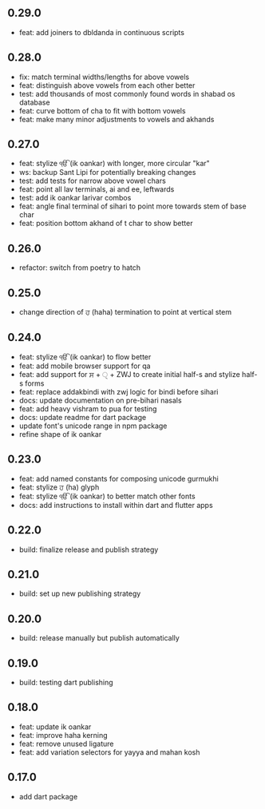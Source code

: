 ## 0.29.0

- feat: add joiners to dbldanda in continuous scripts

## 0.28.0

- fix: match terminal widths/lengths for above vowels
- feat: distinguish above vowels from each other better
- test: add thousands of most commonly found words in shabad os database
- feat: curve bottom of cha to fit with bottom vowels
- feat: make many minor adjustments to vowels and akhands

## 0.27.0

- feat: stylize ੴ (ik oankar) with longer, more circular "kar"
- ws: backup Sant Lipi for potentially breaking changes
- test: add tests for narrow above vowel chars
- feat: point all lav terminals, ai and ee, leftwards
- test: add ik oankar larivar combos
- feat: angle final terminal of sihari to point more towards stem of base char
- feat: position bottom akhand of t char to show better

## 0.26.0

- refactor: switch from poetry to hatch

## 0.25.0

- change direction of ਹ (haha) termination to point at vertical stem

## 0.24.0

- feat: stylize ੴ (ik oankar) to flow better
- feat: add mobile browser support for qa
- feat: add support for ਸ + ੍ + ZWJ to create initial half-s and stylize half-s forms
- feat: replace addakbindi with zwj logic for bindi before sihari
- docs: update documentation on pre-bihari nasals
- feat: add heavy vishram to pua for testing
- docs: update readme for dart package
- update font's unicode range in npm package
- refine shape of ik oankar

## 0.23.0

- feat: add named constants for composing unicode gurmukhi
- feat: stylize ਹ (ha) glyph
- feat: stylize ੴ (ik oankar) to better match other fonts
- docs: add instructions to install within dart and flutter apps

## 0.22.0

- build: finalize release and publish strategy

## 0.21.0

- build: set up new publishing strategy

## 0.20.0

- build: release manually but publish automatically

## 0.19.0

- build: testing dart publishing

## 0.18.0

- feat: update ik oankar
- feat: improve haha kerning
- feat: remove unused ligature
- feat: add variation selectors for yayya and mahan kosh

## 0.17.0

- add dart package
